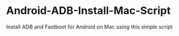 # Android-ADB-Install-Mac-Script
Install ADB and Fastboot for Android on Mac using this simple script
